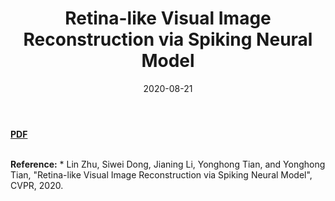 ﻿---
title: "Retina-like Visual Image Reconstruction via Spiking Neural Model"
collection: publications
permalink: /publication/2020-08-21-retina-like-reconstruction
excerpt: 
date: 2020-08-21
venue: IEEE Conference on Computer Vision and Pattern Recognition (CVPR oral)
paperurl:
citation:
---
<a href="https://jianing-li.github.io/files/2020_cvpr_reconstruction.pdf" target="_blank"><b>PDF</b></a>&emsp;

<br />
<b>Reference:</b>
* Lin Zhu, Siwei Dong, Jianing Li, Yonghong Tian, and Yonghong Tian, "Retina-like Visual Image Reconstruction via Spiking Neural Model", CVPR, 2020.
